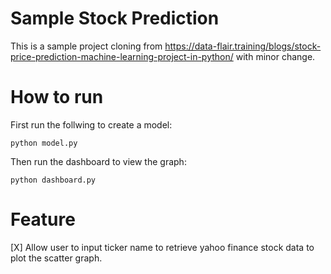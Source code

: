 # Sample Stock Prediction
This is a sample project cloning from https://data-flair.training/blogs/stock-price-prediction-machine-learning-project-in-python/ with minor change.

# How to run
First run the follwing to create a model:

`python model.py`

Then run the dashboard to view the graph:

`python dashboard.py`
# Feature

[X] Allow user to input ticker name to retrieve yahoo finance stock data to plot the scatter graph.